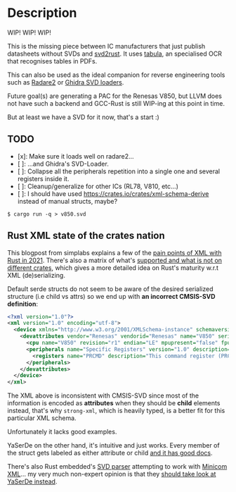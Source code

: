 # Description

WIP! WIP! WIP!

This is the missing piece between IC manufacturers that just publish datasheets without SVDs and [svd2rust][svd2rust]. It uses [tabula](https://tabula.technology/), an specialised OCR that recognises tables in PDFs.

This can also be used as the ideal companion for reverse engineering tools such as [Radare2](https://github.com/radareorg/radare2-extras/tree/master/r2svd) or [Ghidra SVD loaders](https://github.com/leveldown-security/SVD-Loader-Ghidra).

Future goal(s) are generating a PAC for the Renesas V850, but LLVM does not have such a backend and GCC-Rust is still WIP-ing at this point in time.

But at least we have a SVD for it now, that's a start :)

## TODO

* [x]: Make sure it loads well on radare2...
* [ ]: ...and Ghidra's SVD-Loader.
* [ ]: Collapse all the peripherals repetition into a single one and several registers inside it.
* [ ]: Cleanup/generalize for other ICs (RL78, V810, etc...)
* [ ]: I should have used https://crates.io/crates/xml-schema-derive instead of manual structs, maybe?


```shell
$ cargo run -q > v850.svd
```

## Rust XML state of the crates nation

This blogpost from simplabs explains a few of the [pain points of XML with Rust in 2021](https://simplabs.com/blog/2020/12/31/xml-and-rust/). There's also a matrix of what's [supported and what is not on different crates](https://github.com/RazrFalcon/roxmltree#alternatives), which gives a more detailed idea on Rust's maturity w.r.t XML (de)serializing.

Default serde structs do not seem to be aware of the desired serialized structure (i.e child vs attrs) so we end up with **an incorrect CMSIS-SVD definition**:

```xml
<?xml version="1.0"?>
<xml version="1.0" encoding="utf-8">
  <device xmlns="http://www.w3.org/2001/XMLSchema-instance" schemaversion="foo" xsnonamespaceschemalocation="CMSIS-SVD.xsd">
    <devattributes vendor="Renesas" vendorid="Renesas" name="V850" series="E1/E2/CA2" version="1.2" description="NEC/Renesas V850 automotive grade ICs" licensetext="GPLv3" addressunitbits="8" width="32" size="32" access="read-write" resetvalue="0x00000000" resetmask="0xFFFFFFFF">
      <cpu name="V850" revision="r1" endian="LE" mpupresent="false" fpupresent="false" vendorsystickconfig="false"/>
      <peripherals name="Specific Registers" version="1.0" description="Specific Registers" groupname="MCU" baseaddress="0xFFFFF1FC" size="16" access="read-write">
        <registers name="PRCMD" description="This command register (PRCMD) is to protect the registers that may have a significant influence on the application system (PSC, PSM) from an inadvertent write access, so that the system does not stop in case of a program hang-up." addressoffset="0xFFFFF1FC" size="8" access="read-write" resetvalue="0x0000" resetmask="0xFFFF"/>
      </peripherals>
    </devattributes>
  </device>
</xml>
```

The XML above is inconsistent with CMSIS-SVD since most of the information is encoded as **attributes** when they should be **child** elements instead, that's why `strong-xml`, which is heavily typed, is a better fit for this particular XML schema.

Unfortunately it lacks good examples.

YaSerDe on the other hand, it's intuitive and just works. Every member of the struct gets labeled as either attribute or child [and it has good docs][yaserde_docs].

There's also Rust embedded's [SVD parser](https://github.com/rust-embedded/svd) attempting to work with [Minicom XML](https://github.com/rust-embedded/svd/pull/138)... my very much non-expert opinion is that they [should take look at YaSerDe instead][yaserde_rfc_talk].

[xml_prettyprint]: https://www.samltool.com/prettyprint.php
[quickxml_serde_shortcomings]: https://github.com/tafia/quick-xml/issues/245
[svd2rust]: https://github.com/rust-embedded/svd2rust
[yaserde_docs]: https://github.com/media-io/yaserde/pull/106
[yaserde_rfc_talk]: https://users.rust-lang.org/t/rfc-serde-xml-support/737
